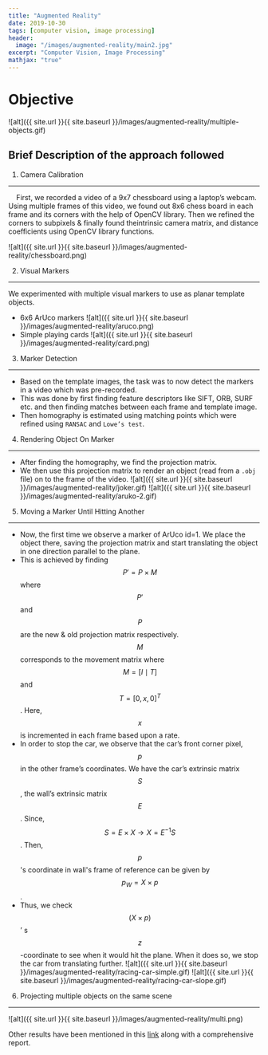 ```yaml
---
title: "Augmented Reality"
date: 2019-10-30
tags: [computer vision, image processing]
header:
  image: "/images/augmented-reality/main2.jpg"
excerpt: "Computer Vision, Image Processing"
mathjax: "true"
---
```


# Objective
![alt]({{ site.url }}{{ site.baseurl }}/images/augmented-reality/multiple-objects.gif)

## Brief Description of the approach followed
1. Camera Calibration
---
&nbsp;&nbsp;&nbsp;&nbsp;First, we recorded a video of a 9x7 chessboard using a laptop’s webcam. Using multiple frames of this video, we found out 8x6 chess board in each frame and its corners with the help of OpenCV library. Then we refined the corners to subpixels & finally found the ​intrinsic camera matrix​, and ​distance coefficients​ using OpenCV library functions.

![alt]({{ site.url }}{{ site.baseurl }}/images/augmented-reality/chessboard.png)

2. Visual Markers
---
We experimented with multiple visual markers to use as planar template objects.
* 6x6 ArUco markers
![alt]({{ site.url }}{{ site.baseurl }}/images/augmented-reality/aruco.png)
* Simple playing cards
![alt]({{ site.url }}{{ site.baseurl }}/images/augmented-reality/card.png)


3. Marker Detection
---
* Based on the template images, the task was to now detect the markers in a video which was pre-recorded. 
* This was done by first finding feature descriptors like SIFT, ORB, SURF etc. and then finding matches between each frame and template image. 
* Then homography is estimated using matching points which were refined using `RANSAC` and `Lowe’s test`.

4. Rendering Object On Marker
---
* After finding the homography, we find the ​projection matrix. 
* We then use this projection matrix to render an object (read from a `.obj` file) on to the frame of the video.
![alt]({{ site.url }}{{ site.baseurl }}/images/augmented-reality/joker.gif)
![alt]({{ site.url }}{{ site.baseurl }}/images/augmented-reality/aruko-2.gif)

5. Moving a Marker Until Hitting Another
---
* Now, the first time we observe a marker of ArUco id=1. We place the object there, saving the ​projection matrix​ and start translating the object in one direction parallel to the plane. 
* This is achieved by finding $$P' = P \times M$$ where ​ $$P'$$ and $$P$$ are the new & old projection matrix respectively. $$M$$ corresponds to the movement matrix where $$M = ​[I \mid T]$$ and $$T = [0, x, 0]^{T​}$$. Here, $$x$$ is incremented in each frame based upon a rate.
* In order to stop the car, we observe that the car’s front corner pixel, $$p$$ in the other frame’s coordinates. We have the car’s extrinsic matrix $$S$$, the wall’s extrinsic matrix $$E$$. Since, $$S = E \times X \rightarrow X = E^{-1}S$$. Then, $$p$$'s coordinate in wall's frame of reference can be given by $$p_{W} = X \times p$$.
* Thus, we check ​$$(X \times p)$$’​ s $$z$$-coordinate to see when it would hit the plane. When it does so, we stop the car from translating further.
![alt]({{ site.url }}{{ site.baseurl }}/images/augmented-reality/racing-car-simple.gif)
![alt]({{ site.url }}{{ site.baseurl }}/images/augmented-reality/racing-car-slope.gif)
<!-- ![alt]({{ site.url }}{{ site.baseurl }}/images/augmented-reality/car.png) -->  

6. Projecting multiple objects on the same scene
---
![alt]({{ site.url }}{{ site.baseurl }}/images/augmented-reality/multi.png)

Other results have been mentioned in this [link](https://drive.google.com/open?id=1-XKVTrERD0bWK_0W7Gpy_oHIIqseLNH1) along with a comprehensive report.